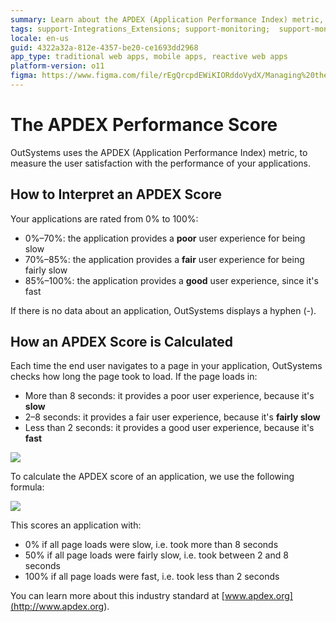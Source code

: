 ```yaml
---
summary: Learn about the APDEX (Application Performance Index) metric, used by OutSystems to measure the user satisfaction with the performance of your applications.
tags: support-Integrations_Extensions; support-monitoring;  support-monitoring-featured
locale: en-us
guid: 4322a32a-812e-4357-be20-ce1693dd2968
app_type: traditional web apps, mobile apps, reactive web apps
platform-version: o11
figma: https://www.figma.com/file/rEgQrcpdEWiKIORddoVydX/Managing%20the%20Applications%20Lifecycle?node-id=267:133
---
```


# The APDEX Performance Score

OutSystems uses the APDEX (Application Performance Index) metric, to measure the user satisfaction with the performance of your applications.

## How to Interpret an APDEX Score

Your applications are rated from 0% to 100%:

* 0%–70%:  the application provides a **poor** user experience for being slow
* 70%–85%: the application provides a **fair** user experience for being fairly slow
* 85%–100%: the application provides a **good** user experience, since it's fast

If there is no data about an application, OutSystems displays a hyphen (-).

## How an APDEX Score is Calculated

Each time the end user navigates to a page in your application, OutSystems checks how long the page took to load. If the page loads in:

* More than 8 seconds: it provides a poor user experience, because it's **slow**
* 2–8 seconds: it provides a fair user experience, because it's **fairly slow**
* Less than 2 seconds: it provides a good user experience, because it's **fast**

![](images/the-apdex-performance-score-2.png)

To calculate the APDEX score of an application, we use the following formula:

![](images/the-apdex-performance-score-3.png)

This scores an application with:

* 0% if all page loads were slow, i.e. took more than 8 seconds
* 50% if all page loads were fairly slow, i.e. took between 2 and 8 seconds
* 100% if all page loads were fast, i.e. took less than 2 seconds

You can learn more about this industry standard at [www.apdex.org](<http://www.apdex.org>).

